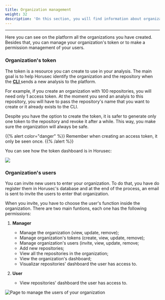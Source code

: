 ```yaml
---
title: Organization management
weight: 32
description: 'On this section, you will find information about organization management.'
---
```


---

Here you can see on the platform all the organizations you have created. Besides that, you can manage your organization's token or to make a permission management of your users. 

###  Organization's token 

The token is a resource you can create to use in your analysis. The main goal is to help Horusec identify the organization and the repository when the [**CLI** ](../../cli)sends a new analysis to the platform. 

For example, if you create an organization with 100 repositories, you will need only 1 access token. At the moment you send an analyis to this repository, you will have to pass the repository's name that you want to create or it already exists to the CLI. 

Despite you have the option to create the token, it is safer to generate only one token to the repository and revoke it after a while. This way, you make sure the organization will always be safe. 

{{% alert color="danger" %}}
Remember when creating an access token, it only be seen once.
{{% /alert %}}

You can see how the token dashboard is in Horusec: 

![](/docs/tokenen_us.gif)

### Organization's users

You can invite new users to enter your organization. To do that, you have do register them in Horusec's database and at the end of the process, an email is sent to invite the users to enter that organization. 

When you invite, you have to choose the user's function inside the organization. There are two main funtions, each one has the following permissions:

1. **Manager**

   * Manage the organization \(view, update, remove\);
   * Manage organization's tokens \(create, view, update, remove\);
   * Manage organization's users \(invite, view, update, remove;
   * Add new repositories;
   * View all the repositories in the organization;
   * View the organization's dashboard;
   * Visualizar repositories' dashboard the user has access to.

2. **User**

   * View repositories' dashboard the user has access to. 

![Page to manage the users of your organization](/usuariodeorgaen_us.gif)
